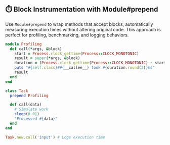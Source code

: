 ## ⏱️ Block Instrumentation with Module#prepend
Use `Module#prepend` to wrap methods that accept blocks, automatically measuring execution times without altering original code. This approach is perfect for profiling, benchmarking, and logging behaviors.

```ruby
module Profiling
  def call(*args, &block)
    start = Process.clock_gettime(Process::CLOCK_MONOTONIC)
    result = super(*args, &block)
    duration = (Process.clock_gettime(Process::CLOCK_MONOTONIC) - start) * 1000
    puts "#{self.class}##{__callee__} took #{duration.round(2)}ms"
    result
  end
end

class Task
  prepend Profiling

  def call(data)
    # Simulate work
    sleep(0.01)
    "Processed #{data}"
  end
end

Task.new.call('input') # Logs execution time
```